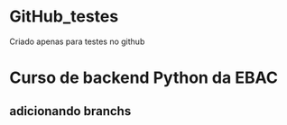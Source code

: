# GitHub_testes
Criado apenas para testes no github


# Curso de backend Python da EBAC
## adicionando branchs
